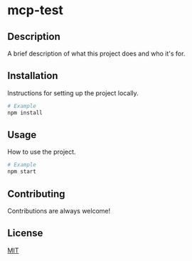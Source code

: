 # mcp-test

## Description
A brief description of what this project does and who it's for.

## Installation
Instructions for setting up the project locally.

```bash
# Example
npm install
```

## Usage
How to use the project.

```bash
# Example
npm start
```

## Contributing
Contributions are always welcome!

## License
[MIT](LICENSE)